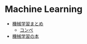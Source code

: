 # Machine Learning
* [機械学習まとめ](./docs/)
    * [コンペ](./docs/competition/README.md)
* [機械学習の本](./books/)
